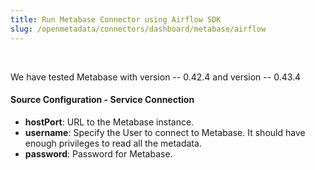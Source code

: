 ```yaml
---
title: Run Metabase Connector using Airflow SDK
slug: /openmetadata/connectors/dashboard/metabase/airflow
---
```


<ConnectorIntro connector="Metabase" goal="Airflow"/>

<Requirements />

<PythonMod connector="Metabase" module="metabase" />

<br/>

We have tested Metabase with version -- 0.42.4 and version -- 0.43.4

<MetadataIngestionServiceDev service="dashboard" connector="Metabase" goal="Airflow"/>

<h4>Source Configuration - Service Connection</h4>

- **hostPort**: URL to the Metabase instance.
- **username**: Specify the User to connect to Metabase. It should have enough privileges to read all the metadata.
- **password**: Password for Metabase.

<MetadataIngestionConfig service="dashboard" connector="Metabase" goal="Airflow" />
